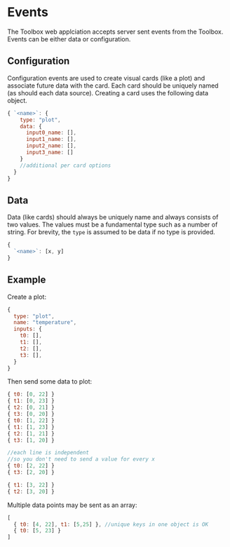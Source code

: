 # Events

The Toolbox web applciation accepts server sent events from the Toolbox. Events can be either data or configuration.

## Configuration

Configuration events are used to create visual cards (like a plot) and associate future data with the card. Each card should be uniquely named (as should each data source). Creating a card uses the following data object.

```javascript
{ `<name>`: {
    type: "plot",
    data: {
      input0_name: [],
      input1_name: [],
      input2_name: [],
      input3_name: []
    }
    //additional per card options
  }
}
```


## Data

Data (like cards) should always be uniquely name and always consists of two values. The values must be a fundamental type such as a number of string. For brevity, the `type` is assumed to be data if no type is provided.

```javascript
{
  `<name>`: [x, y]
}
```

## Example

Create a plot:

```javascript
{
  type: "plot",
  name: "temperature",
  inputs: {
    t0: [],
    t1: [],
    t2: [],
    t3: [],
  }
}
```

Then send some data to plot:

```javascript
{ t0: [0, 22] }
{ t1: [0, 23] }
{ t2: [0, 21] }
{ t3: [0, 20] }
{ t0: [1, 22] }
{ t1: [1, 23] }
{ t2: [1, 21] }
{ t3: [1, 20] }

//each line is independent
//so you don't need to send a value for every x
{ t0: [2, 22] }
{ t3: [2, 20] }

{ t1: [3, 22] }
{ t2: [3, 20] }
```

Multiple data points may be sent as an array:

```javascript
[
  { t0: [4, 22], t1: [5,25] }, //unique keys in one object is OK
  { t0: [5, 23] }
]
```